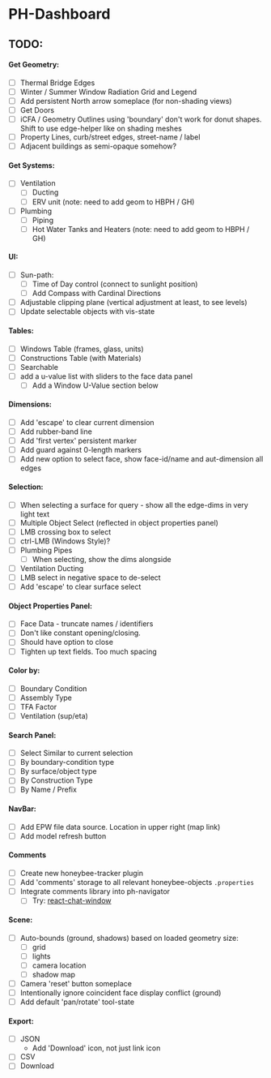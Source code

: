 # PH-Dashboard

## TODO:

#### Get Geometry:
- [ ] Thermal Bridge Edges
- [ ] Winter / Summer Window Radiation Grid and Legend
- [ ] Add persistent North arrow someplace (for non-shading views)
- [ ] Get Doors
- [ ] iCFA / Geometry Outlines using 'boundary' don't work for donut shapes. Shift to use edge-helper like on shading meshes
- [ ] Property Lines, curb/street edges, street-name / label
- [ ] Adjacent buildings as semi-opaque somehow?

#### Get Systems:
- [ ] Ventilation
  - [ ] Ducting 
  - [ ] ERV unit (note: need to add geom to HBPH / GH)
- [ ] Plumbing
  - [ ] Piping
  - [ ] Hot Water Tanks and Heaters (note: need to add geom to HBPH / GH)

#### UI:
- [ ] Sun-path:
  - [ ] Time of Day control (connect to sunlight position)
  - [ ] Add Compass with Cardinal Directions
- [ ] Adjustable clipping plane (vertical adjustment at least, to see levels)
- [ ] Update selectable objects with vis-state

#### Tables:
- [ ] Windows Table (frames, glass, units)
- [ ] Constructions Table (with Materials)
- [ ] Searchable
- [ ] add a u-value list with sliders to the face data panel 
  - [ ] Add a Window U-Value section below

#### Dimensions:
- [ ] Add 'escape' to clear current dimension
- [ ] Add rubber-band line
- [ ] Add 'first vertex' persistent marker
- [ ] Add guard against 0-length markers
- [ ] Add new option to select face, show face-id/name and aut-dimension all edges

#### Selection:
- [ ] When selecting a surface for query - show all the edge-dims in very light text
- [ ] Multiple Object Select (reflected in object properties panel)
- [ ] LMB crossing box to select
- [ ] ctrl-LMB (Windows Style)?
- [ ] Plumbing Pipes
  - [ ] When selecting, show the dims alongside
- [ ] Ventilation Ducting
- [ ] LMB select in negative space to de-select
- [ ] Add 'escape' to clear surface select

#### Object Properties Panel:
- [ ] Face Data - truncate names / identifiers
- [ ] Don't like constant opening/closing. 
- [ ] Should have option to close
- [ ] Tighten up text fields. Too much spacing

#### Color by:
- [ ] Boundary Condition
- [ ] Assembly Type
- [ ] TFA Factor
- [ ] Ventilation (sup/eta)

#### Search Panel:
- [ ] Select Similar to current selection
- [ ] By boundary-condition type
- [ ] By surface/object type
- [ ] By Construction Type
- [ ] By Name / Prefix 

#### NavBar:
- [ ] Add EPW file data source. Location in upper right (map link)
- [ ] Add model refresh button

#### Comments 
- [ ] Create new honeybee-tracker plugin
- [ ] Add 'comments' storage to all relevant honeybee-objects `.properties`
- [ ] Integrate comments library into ph-navigator
  - [ ] Try: [react-chat-window](https://www.npmjs.com/package/react-chat-window?activeTab=readme)

#### Scene:
- [ ] Auto-bounds (ground, shadows) based on loaded geometry size:
  - [ ] grid
  - [ ] lights
  - [ ] camera location
  - [ ] shadow map
- [ ] Camera 'reset' button someplace
- [ ] Intentionally ignore coincident face display conflict (ground)
- [ ] Add default 'pan/rotate' tool-state

#### Export:
- [ ] JSON
  -  Add 'Download' icon, not just link icon 
- [ ] CSV
- [ ] Download
